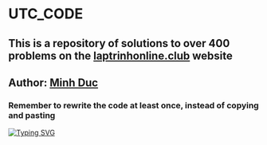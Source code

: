 # UTC_CODE

## This is a repository of solutions to over 400 problems on the [laptrinhonline.club](http://laptrinhonline.club/) website

## Author: [Minh Duc](http://laptrinhonline.club/user/MinhDuc_CNTT1_K64)

### Remember to rewrite the code at least once, instead of copying and pasting

[![Typing SVG](https://readme-typing-svg.demolab.com?font=Fira+Code&weight=600&size=21&duration=3500&pause=1000&color=46D4F7&multiline=true&repeat=false&random=false&width=435&lines=Happy+coding!!!%F0%9F%98%8A%F0%9F%98%8A%F0%9F%98%8A;----------------------;Quick+fox+jumps+nightly+above+wizard)](https://git.io/typing-svg)
